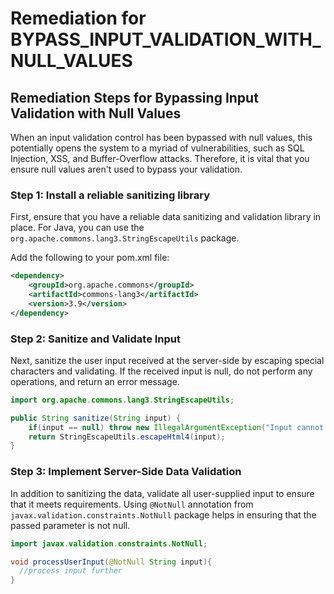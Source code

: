 # Remediation for BYPASS_INPUT_VALIDATION_WITH_NULL_VALUES

## Remediation Steps for Bypassing Input Validation with Null Values
When an input validation control has been bypassed with null values, this potentially opens the system to a myriad of vulnerabilities, such as SQL Injection, XSS, and Buffer-Overflow attacks. Therefore, it is vital that you ensure null values aren't used to bypass your validation.

### Step 1: Install a reliable sanitizing library
First, ensure that you have a reliable data sanitizing and validation library in place. For Java, you can use the `org.apache.commons.lang3.StringEscapeUtils` package.

Add the following to your pom.xml file:
```xml
<dependency>
    <groupId>org.apache.commons</groupId>
    <artifactId>commons-lang3</artifactId>
    <version>3.9</version>
</dependency>
```

### Step 2: Sanitize and Validate Input
Next, sanitize the user input received at the server-side by escaping special characters and validating. If the received input is null, do not perform any operations, and return an error message. 

```java
import org.apache.commons.lang3.StringEscapeUtils;

public String sanitize(String input) {
    if(input == null) throw new IllegalArgumentException("Input cannot be null");
    return StringEscapeUtils.escapeHtml4(input);
}
```

### Step 3: Implement Server-Side Data Validation
In addition to sanitizing the data, validate all user-supplied input to ensure that it meets requirements. Using `@NotNull` annotation from `javax.validation.constraints.NotNull` package helps in ensuring that the passed parameter is not null.

```java
import javax.validation.constraints.NotNull;

void processUserInput(@NotNull String input){
  //process input further
}
```